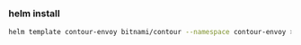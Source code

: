 ### helm install
```bash
helm template contour-envoy bitnami/contour --namespace contour-envoy > contour-envoy.yaml
```
